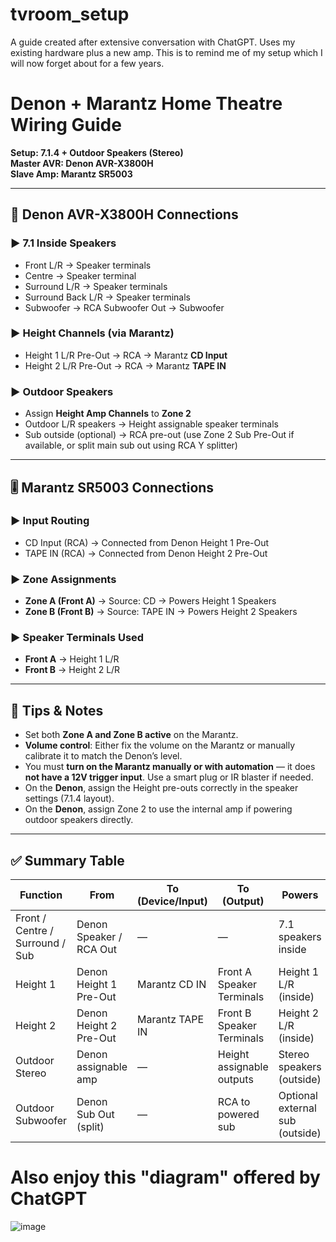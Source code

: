 # tvroom_setup

A guide created after extensive conversation with ChatGPT. Uses my existing hardware plus a new amp. This is to remind me of my setup which I will now forget about for a few years.



# Denon + Marantz Home Theatre Wiring Guide

**Setup: 7.1.4 + Outdoor Speakers (Stereo)**  
**Master AVR: Denon AVR-X3800H**  
**Slave Amp: Marantz SR5003**  

---

## 🧩 Denon AVR-X3800H Connections

### ▶️ 7.1 Inside Speakers
- Front L/R → Speaker terminals  
- Centre → Speaker terminal  
- Surround L/R → Speaker terminals  
- Surround Back L/R → Speaker terminals  
- Subwoofer → RCA Subwoofer Out → Subwoofer

### ▶️ Height Channels (via Marantz)
- Height 1 L/R Pre-Out → RCA → Marantz **CD Input**  
- Height 2 L/R Pre-Out → RCA → Marantz **TAPE IN**

### ▶️ Outdoor Speakers
- Assign **Height Amp Channels** to **Zone 2**
- Outdoor L/R speakers → Height assignable speaker terminals  
- Sub outside (optional) → RCA pre-out (use Zone 2 Sub Pre-Out if available, or split main sub out using RCA Y splitter)

---

## 🎚 Marantz SR5003 Connections

### ▶️ Input Routing
- CD Input (RCA) → Connected from Denon Height 1 Pre-Out  
- TAPE IN (RCA) → Connected from Denon Height 2 Pre-Out

### ▶️ Zone Assignments
- **Zone A (Front A)** → Source: CD → Powers Height 1 Speakers  
- **Zone B (Front B)** → Source: TAPE IN → Powers Height 2 Speakers  

### ▶️ Speaker Terminals Used
- **Front A** → Height 1 L/R  
- **Front B** → Height 2 L/R  

---

## 🧠 Tips & Notes

- Set both **Zone A and Zone B active** on the Marantz.  
- **Volume control**: Either fix the volume on the Marantz or manually calibrate it to match the Denon’s level.  
- You must **turn on the Marantz manually or with automation** — it does **not have a 12V trigger input**. Use a smart plug or IR blaster if needed.  
- On the **Denon**, assign the Height pre-outs correctly in the speaker settings (7.1.4 layout).  
- On the **Denon**, assign Zone 2 to use the internal amp if powering outdoor speakers directly.  

---

## ✅ Summary Table

| Function              | From                  | To (Device/Input)      | To (Output)               | Powers                            |
|-----------------------|-----------------------|-------------------------|----------------------------|------------------------------------|
| Front / Centre / Surround / Sub | Denon Speaker / RCA Out | —                       | —                          | 7.1 speakers inside                |
| Height 1              | Denon Height 1 Pre-Out | Marantz CD IN          | Front A Speaker Terminals | Height 1 L/R (inside)              |
| Height 2              | Denon Height 2 Pre-Out | Marantz TAPE IN        | Front B Speaker Terminals | Height 2 L/R (inside)              |
| Outdoor Stereo        | Denon assignable amp  | —                       | Height assignable outputs | Stereo speakers (outside)         |
| Outdoor Subwoofer     | Denon Sub Out (split) | —                       | RCA to powered sub        | Optional external sub (outside)   |


# Also enjoy this "diagram" offered by ChatGPT

![image](https://github.com/user-attachments/assets/203d3984-be09-465f-8d12-b8f9f194d303)
